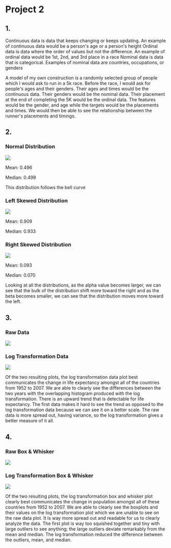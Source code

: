 # Project 2

## 1. 
Continuous data is data that keeps changing or keeps updating. An example of continuous data would be a person's age or a person's height
Ordinal data is data where the order of values but not the difference. An example of ordinal data would be 1st, 2nd, and 3rd place in a race
Nominal data is data that is categorical. Examples of nominal data are countries, occupations, or genders

A model of my own construction is a randomly selected group of people which I would ask to run in a 5k race. Before the race, I would ask for people's ages and their genders. Their ages and times would be the continuous data. Their genders would be the nominal data. Their placement at the end of completing the 5K would be the ordinal data. The features would be the gender, and age while the targets would be the placements and times. We would then be able to see the relationship between the runner's placements and timings.

## 2.
### Normal Distribution
![](normal.PNG)

Mean: 0.496

Median: 0.499

This distribution follows the bell curve

### Left Skewed Distribution
![](left.PNG)

Mean: 0.909

Median: 0.933

### Right Skewed Distribution
![](right.PNG)

Mean: 0.093

Median: 0.070


Looking at all the distributions, as the alpha value becomes larger, we can see that the bulk of the distribution shift more toward the right and as the beta becomes smaller, we can see that the distribution moves more toward the left. 

## 3.
### Raw Data
![](rawlifeexp.PNG)

### Log Transformation Data
![](loglifeexp.PNG)

Of the two resulting plots, the log transformation data plot best communicates the change in life expectancy amongst all of the countries from 1952 to 2007. We are able to clearly see the differences between the two years with the overlapping histogram produced with the log transformation. There is an upward trend that is detectable for life expectancy. The first data makes it hard to see the trend as opposed to the log transformation data because we can see it on a better scale. The raw data is more spread out, having variance, so the log transformation gives a better measure of it all. 

## 4.
### Raw Box & Whisker
![](rawbox.PNG)

### Log Transformation Box & Whisker
![](logbox.PNG)

Of the two resulting plots, the log transformation box and whisker plot clearly best communicates the change in population amongst all of these countries from 1952 to 2007. We are able to clearly see the boxplots and their values on the log transformation plot which we are unable to see on the raw data plot. It is way more spread out and readable for us to clearly analyze the data. The first plot is way too squished together and tiny with large outliers to see anything; the large outliers deviate remarkably from the mean and median. The log transformation reduced the difference between the outliers, mean, and median.  
